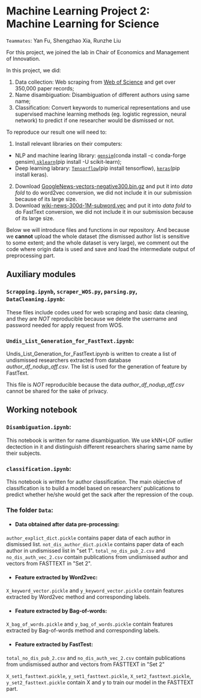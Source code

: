 # Machine Learning Project 2: Machine Learning for Science

`Teammates`: Yan Fu, Shengzhao Xia, Runzhe Liu

For this project, we joined the lab in Chair of Economics and Management of Innovation. 

In this project, we did:

1. Data collection: Web scraping from [Web of Science](http://apps.webofknowledge.com/WOS_GeneralSearch_input.do?product=WOS&search_mode=GeneralSearch&SID=F41mtBBV1mNZKmygFN7&preferencesSaved=) and get over 350,000 paper records;
2. Name disambiguation: Disambiguation of different authors using same name; 
3. Classification: Convert keywords to numerical representations and use supervised machine learning methods (eg. logistic regression, neural network) to predict if one researcher would be dismissed or not.

To reproduce our result one will need to:

1. Install relevant libraries on their computers:
- NLP and machine learing library: [`gensim`](https://radimrehurek.com/gensim/)(conda install -c conda-forge gensim),[`sklearn`](https://scikit-learn.org/stable/)(pip install -U scikit-learn);
- Deep learning labrary: [`Tensorflow`](https://www.tensorflow.org)(pip install tensorflow), [`keras`](https://keras.io)(pip install keras).
2. Download [GoogleNews-vectors-negative300.bin.gz](https://drive.google.com/file/d/0B7XkCwpI5KDYNlNUTTlSS21pQmM/edit) and put it into *data fold* to do word2vec conversion, we did not include it in our submission because of its large size.
3. Download [wiki-news-300d-1M-subword.vec](https://fasttext.cc/docs/en/english-vectors.html) and put it into *data fold* to do FastText conversion, we did not include it in our submission because of its large size.

Below we will introduce files and functions in our repository.
And because we **cannot** upload the whole dataset (the dismissed author list is sensitive to some extent; and the whole dataset is very large), we comment out the code where origin data is used and save and load the intermediate output of preprocessing part.

## Auxiliary modules

### `Scrapping.ipynb`, `scraper_WOS.py`, `parsing.py`, `DataCleaning.ipynb`:
These files include codes used for web scraping and basic data cleaning, and they are *NOT* reproducible because we delete the username and password needed for apply request from WOS. 

### `Undis_List_Generation_for_FastText.ipynb`:

Undis_List_Generation_for_FastText.ipynb is written to create a list of undismissed researchers extracted from database *author_df_nodup_aff.csv*. The list is used for the generation of feature by FastText. 

This file is *NOT* reproducible because the data *author_df_nodup_aff.csv* cannot be shared for the sake of privacy.  

## Working notebook
### `Disambiguation.ipynb`: 
This notebook is written for name disambiguation. We use kNN+LOF outlier dectection in it and distinguish different researchers sharing same name by their subjects. 

### `classification.ipynb`:
This notebook is written for author classification. The main objective of classification is to build a model based on researchers’ publications to predict whether he/she would get the sack after the repression of the coup. 

### The folder `Data`:
* #### Data obtained after data pre-processing:
`author_explict_dict.pickle` contains paper data of each author in dismissed list.
`not_dis_author_dict.pickle` contains paper data of each author in undismissed list in "set 1".
`total_no_dis_pub_2.csv` and `no_dis_auth_vec_2.csv` contain publications from undismissed author and vectors from FASTTEXT in "Set 2".

* #### Feature extracted by Word2vec:
`X_keyword_vector.pickle` and `y_keyword_vector.pickle` contain features extracted by Word2vec method and corresponding labels.

* #### Feature extracted by Bag-of-words:
`X_bag_of_words.pickle` and `y_bag_of_words.pickle` contain features extracted by Bag-of-words method and corresponding labels.

* #### Feature extracted by FastTest:
`total_no_dis_pub_2.csv` and `no_dis_auth_vec_2.csv` contain publications from undismissed author and vectors from FASTTEXT in "Set 2"

`X_set1_fasttext.pickle`, `y_set1_fasttext.pickle`, `X_set2_fasttext.pickle`, `y_set2_fasttext.pickle` contain X and y to train our model in the FASTTEXT part.
